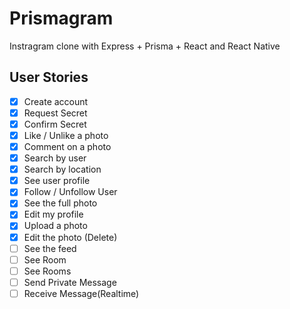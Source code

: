 # Prismagram

Instragram clone with Express + Prisma + React and React Native

## User Stories

- [x] Create account
- [x] Request Secret
- [x] Confirm Secret
- [x] Like / Unlike a photo
- [x] Comment on a photo
- [x] Search by user
- [x] Search by location
- [x] See user profile
- [x] Follow / Unfollow User
- [x] See the full photo
- [x] Edit my profile
- [x] Upload a photo
- [x] Edit the photo (Delete)
- [ ] See the feed
- [ ] See Room
- [ ] See Rooms
- [ ] Send Private Message
- [ ] Receive Message(Realtime)
